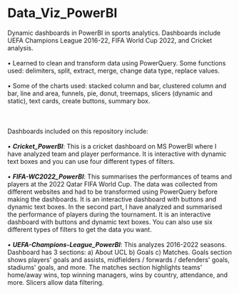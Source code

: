 # Data_Viz_PowerBI
Dynamic dashboards in PowerBI in sports analytics. Dashboards include UEFA Champions League 2016-22, FIFA World Cup 2022, and Cricket analysis. </br>
</br> • Learned to clean and transform data using PowerQuery. Some functions used: delimiters, split, extract, merge, change data type, replace values. </br>
</br> • Some of the charts used: stacked column and bar, clustered column and bar, line and area, funnels, pie, donut, treemaps, slicers (dynamic and static), text cards, create buttons, summary box. </br></br></br>
</br> Dashboards included on this repository include: </br>
</br> • ***Cricket_PowerBI***: This is a cricket dashboard on MS PowerBI where I have analyzed team and player performance. It is interactive with dynamic text boxes and you can use four different types of filters. </br>
</br> • ***FIFA-WC2022_PowerBI***: This summarises the performances of teams and players at the 2022 Qatar FIFA World Cup. The data was collected from different websites and had to be transformed using PowerQuery before making the dashboards. It is an interactive dashboard with buttons and dynamic text boxes. In the second part, I have analyzed and summarised the performance of players during the tournament. It is an interactive dashboard with buttons and dynamic text boxes. You can also use six different types of filters to get the data you want. </br>
</br> • ***UEFA-Champions-League_PowerBI***: This analyzes 2016-2022 seasons. Dashboard has 3 sections: a) About UCL b) Goals c) Matches. Goals section shows players' goals and assists, midfielders / forwards / defenders' goals, stadiums' goals, and more. The matches section highlights teams' home/away wins, top winning managers, wins by country, attendance, and more. Slicers allow data filtering.</br>
